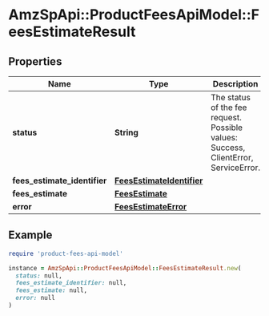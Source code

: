 # AmzSpApi::ProductFeesApiModel::FeesEstimateResult

## Properties

| Name | Type | Description | Notes |
| ---- | ---- | ----------- | ----- |
| **status** | **String** | The status of the fee request. Possible values: Success, ClientError, ServiceError. | [optional] |
| **fees_estimate_identifier** | [**FeesEstimateIdentifier**](FeesEstimateIdentifier.md) |  | [optional] |
| **fees_estimate** | [**FeesEstimate**](FeesEstimate.md) |  | [optional] |
| **error** | [**FeesEstimateError**](FeesEstimateError.md) |  | [optional] |

## Example

```ruby
require 'product-fees-api-model'

instance = AmzSpApi::ProductFeesApiModel::FeesEstimateResult.new(
  status: null,
  fees_estimate_identifier: null,
  fees_estimate: null,
  error: null
)
```

